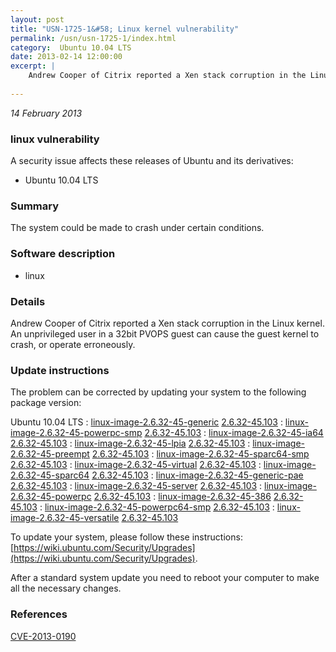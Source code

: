 ```yaml
---
layout: post
title: "USN-1725-1&#58; Linux kernel vulnerability"
permalink: /usn/usn-1725-1/index.html
category:  Ubuntu 10.04 LTS
date: 2013-02-14 12:00:00
excerpt: |
    Andrew Cooper of Citrix reported a Xen stack corruption in the Linux kernel. An unprivileged user in a 32bit PVOPS guest can cause the guest kernel to crash, or operate erroneously. 
    
--- 
```

 
 

*14 February 2013*

### linux vulnerability

A security issue affects these releases of Ubuntu and its derivatives:

* Ubuntu 10.04 LTS

### Summary

The system could be made to crash under certain conditions. 

### Software description

* linux 

### Details

Andrew Cooper of Citrix reported a Xen stack corruption in the Linux kernel. An unprivileged user in a 32bit PVOPS guest can cause the guest kernel to crash, or operate erroneously. 

### Update instructions

The problem can be corrected by updating your system to the following package version:

Ubuntu 10.04 LTS
 : [linux-image-2.6.32-45-generic](https://launchpad.net/ubuntu/+source/linux) <span> [2.6.32-45.103](https://launchpad.net/ubuntu/+source/linux/2.6.32-45.103) </span> 
 : [linux-image-2.6.32-45-powerpc-smp](https://launchpad.net/ubuntu/+source/linux) <span> [2.6.32-45.103](https://launchpad.net/ubuntu/+source/linux/2.6.32-45.103) </span> 
 : [linux-image-2.6.32-45-ia64](https://launchpad.net/ubuntu/+source/linux) <span> [2.6.32-45.103](https://launchpad.net/ubuntu/+source/linux/2.6.32-45.103) </span> 
 : [linux-image-2.6.32-45-lpia](https://launchpad.net/ubuntu/+source/linux) <span> [2.6.32-45.103](https://launchpad.net/ubuntu/+source/linux/2.6.32-45.103) </span> 
 : [linux-image-2.6.32-45-preempt](https://launchpad.net/ubuntu/+source/linux) <span> [2.6.32-45.103](https://launchpad.net/ubuntu/+source/linux/2.6.32-45.103) </span> 
 : [linux-image-2.6.32-45-sparc64-smp](https://launchpad.net/ubuntu/+source/linux) <span> [2.6.32-45.103](https://launchpad.net/ubuntu/+source/linux/2.6.32-45.103) </span> 
 : [linux-image-2.6.32-45-virtual](https://launchpad.net/ubuntu/+source/linux) <span> [2.6.32-45.103](https://launchpad.net/ubuntu/+source/linux/2.6.32-45.103) </span> 
 : [linux-image-2.6.32-45-sparc64](https://launchpad.net/ubuntu/+source/linux) <span> [2.6.32-45.103](https://launchpad.net/ubuntu/+source/linux/2.6.32-45.103) </span> 
 : [linux-image-2.6.32-45-generic-pae](https://launchpad.net/ubuntu/+source/linux) <span> [2.6.32-45.103](https://launchpad.net/ubuntu/+source/linux/2.6.32-45.103) </span> 
 : [linux-image-2.6.32-45-server](https://launchpad.net/ubuntu/+source/linux) <span> [2.6.32-45.103](https://launchpad.net/ubuntu/+source/linux/2.6.32-45.103) </span> 
 : [linux-image-2.6.32-45-powerpc](https://launchpad.net/ubuntu/+source/linux) <span> [2.6.32-45.103](https://launchpad.net/ubuntu/+source/linux/2.6.32-45.103) </span> 
 : [linux-image-2.6.32-45-386](https://launchpad.net/ubuntu/+source/linux) <span> [2.6.32-45.103](https://launchpad.net/ubuntu/+source/linux/2.6.32-45.103) </span> 
 : [linux-image-2.6.32-45-powerpc64-smp](https://launchpad.net/ubuntu/+source/linux) <span> [2.6.32-45.103](https://launchpad.net/ubuntu/+source/linux/2.6.32-45.103) </span> 
 : [linux-image-2.6.32-45-versatile](https://launchpad.net/ubuntu/+source/linux) <span> [2.6.32-45.103](https://launchpad.net/ubuntu/+source/linux/2.6.32-45.103) </span> 

To update your system, please follow these instructions: [https://wiki.ubuntu.com/Security/Upgrades](https://wiki.ubuntu.com/Security/Upgrades).

After a standard system update you need to reboot your computer to make all the necessary changes. 

### References

 
 [CVE-2013-0190](http://people.ubuntu.com/~ubuntu-security/cve/CVE-2013-0190)
 

